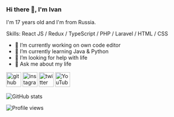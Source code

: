 ### Hi there 👋, I'm Ivan
I'm 17 years old and I'm from Russia. 

Skills: React JS / Redux / TypeScript / PHP / Laravel / HTML / CSS

- 🔭 I’m currently working on own code editor 
- 🌱 I’m currently learning Java & Python
- 🤔 I’m looking for help with life
- 💬 Ask me about my life 


[<img src='https://cdn.jsdelivr.net/npm/simple-icons@3.0.1/icons/github.svg' alt='github' height='40'>](https://github.com/1ommyS)  [<img src='https://cdn.jsdelivr.net/npm/simple-icons@3.0.1/icons/instagram.svg' alt='instagram' height='40'>](https://www.instagram.com/__1ommy/)  [<img src='https://cdn.jsdelivr.net/npm/simple-icons@3.0.1/icons/twitter.svg' alt='twitter' height='40'>](https://twitter.com/https://twitter.com/nichtommy)  [<img src='https://cdn.jsdelivr.net/npm/simple-icons@3.0.1/icons/youtube.svg' alt='YouTube' height='40'>](https://www.youtube.com/channel/https://www.youtube.com/channel/UCWeltNbzJh2YvM2EeFEjmlg)  

![GitHub stats](https://github-readme-stats.vercel.app/api?username=1ommyS&show_icons=true)  

![Profile views](https://gpvc.arturio.dev/1ommyS)  
